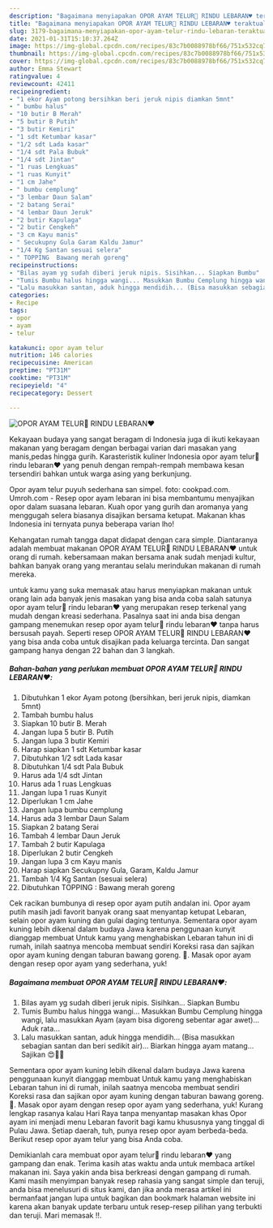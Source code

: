 ```yaml
---
description: "Bagaimana menyiapakan OPOR AYAM TELUR🍲 RINDU LEBARAN♥️ teraktual"
title: "Bagaimana menyiapakan OPOR AYAM TELUR🍲 RINDU LEBARAN♥️ teraktual"
slug: 3179-bagaimana-menyiapakan-opor-ayam-telur-rindu-lebaran-teraktual
date: 2021-01-31T15:10:37.264Z
image: https://img-global.cpcdn.com/recipes/83c7b0088978bf66/751x532cq70/opor-ayam-telur🍲-rindu-lebaran♥️-foto-resep-utama.jpg
thumbnail: https://img-global.cpcdn.com/recipes/83c7b0088978bf66/751x532cq70/opor-ayam-telur🍲-rindu-lebaran♥️-foto-resep-utama.jpg
cover: https://img-global.cpcdn.com/recipes/83c7b0088978bf66/751x532cq70/opor-ayam-telur🍲-rindu-lebaran♥️-foto-resep-utama.jpg
author: Emma Stewart
ratingvalue: 4
reviewcount: 42411
recipeingredient:
- "1 ekor Ayam potong bersihkan beri jeruk nipis diamkan 5mnt"
- " bumbu halus"
- "10 butir B Merah"
- "5 butir B Putih"
- "3 butir Kemiri"
- "1 sdt Ketumbar kasar"
- "1/2 sdt Lada kasar"
- "1/4 sdt Pala Bubuk"
- "1/4 sdt Jintan"
- "1 ruas Lengkuas"
- "1 ruas Kunyit"
- "1 cm Jahe"
- " bumbu cemplung"
- "3 lembar Daun Salam"
- "2 batang Serai"
- "4 lembar Daun Jeruk"
- "2 butir Kapulaga"
- "2 butir Cengkeh"
- "3 cm Kayu manis"
- " Secukupny Gula Garam Kaldu Jamur"
- "1/4 Kg Santan sesuai selera"
- " TOPPING  Bawang merah goreng"
recipeinstructions:
- "Bilas ayam yg sudah diberi jeruk nipis. Sisihkan... Siapkan Bumbu"
- "Tumis Bumbu halus hingga wangi... Masukkan Bumbu Cemplung hingga wangi, lalu masukkan Ayam (ayam bisa digoreng sebentar agar awet)... Aduk rata..."
- "Lalu masukkan santan, aduk hingga mendidih... (Bisa masukkan sebagian santan dan beri sedikit air)... Biarkan hingga ayam matang... Sajikan 😍🤤🍲"
categories:
- Recipe
tags:
- opor
- ayam
- telur

katakunci: opor ayam telur 
nutrition: 146 calories
recipecuisine: American
preptime: "PT31M"
cooktime: "PT31M"
recipeyield: "4"
recipecategory: Dessert

---
```



![OPOR AYAM TELUR🍲 RINDU LEBARAN♥️](https://img-global.cpcdn.com/recipes/83c7b0088978bf66/751x532cq70/opor-ayam-telur🍲-rindu-lebaran♥️-foto-resep-utama.jpg)

Kekayaan budaya yang sangat beragam di Indonesia juga di ikuti kekayaan makanan yang beragam dengan berbagai varian dari masakan yang manis,pedas hingga gurih. Karasteristik kuliner Indonesia opor ayam telur🍲 rindu lebaran♥️ yang penuh dengan rempah-rempah membawa kesan tersendiri bahkan untuk warga asing yang berkunjung.


Opor ayam telur puyuh sederhana san simpel. foto: cookpad.com. Umroh.com - Resep opor ayam lebaran ini bisa membantumu menyajikan opor dalam suasana lebaran. Kuah opor yang gurih dan aromanya yang menggugah selera biasanya disajikan bersama ketupat. Makanan khas Indonesia ini ternyata punya beberapa varian lho!

Kehangatan rumah tangga dapat didapat dengan cara simple. Diantaranya adalah membuat makanan OPOR AYAM TELUR🍲 RINDU LEBARAN♥️ untuk orang di rumah. kebersamaan makan bersama anak sudah menjadi kultur, bahkan banyak orang yang merantau selalu merindukan makanan di rumah mereka.

untuk kamu yang suka memasak atau harus menyiapkan makanan untuk orang lain ada banyak jenis masakan yang bisa anda coba salah satunya opor ayam telur🍲 rindu lebaran♥️ yang merupakan resep terkenal yang mudah dengan kreasi sederhana. Pasalnya saat ini anda bisa dengan gampang menemukan resep opor ayam telur🍲 rindu lebaran♥️ tanpa harus bersusah payah.
Seperti resep OPOR AYAM TELUR🍲 RINDU LEBARAN♥️ yang bisa anda coba untuk disajikan pada keluarga tercinta. Dan sangat gampang hanya dengan 22 bahan dan 3 langkah.


<!--inarticleads1-->

##### Bahan-bahan yang perlukan membuat OPOR AYAM TELUR🍲 RINDU LEBARAN♥️:

1. Dibutuhkan 1 ekor Ayam potong (bersihkan, beri jeruk nipis, diamkan 5mnt)
1. Tambah  bumbu halus
1. Siapkan 10 butir B. Merah
1. Jangan lupa 5 butir B. Putih
1. Jangan lupa 3 butir Kemiri
1. Harap siapkan 1 sdt Ketumbar kasar
1. Dibutuhkan 1/2 sdt Lada kasar
1. Dibutuhkan 1/4 sdt Pala Bubuk
1. Harus ada 1/4 sdt Jintan
1. Harus ada 1 ruas Lengkuas
1. Jangan lupa 1 ruas Kunyit
1. Diperlukan 1 cm Jahe
1. Jangan lupa  bumbu cemplung
1. Harus ada 3 lembar Daun Salam
1. Siapkan 2 batang Serai
1. Tambah 4 lembar Daun Jeruk
1. Tambah 2 butir Kapulaga
1. Diperlukan 2 butir Cengkeh
1. Jangan lupa 3 cm Kayu manis
1. Harap siapkan  Secukupny Gula, Garam, Kaldu Jamur
1. Tambah 1/4 Kg Santan (sesuai selera)
1. Dibutuhkan  TOPPING : Bawang merah goreng


Cek racikan bumbunya di resep opor ayam putih andalan ini. Opor ayam putih masih jadi favorit banyak orang saat menyantap ketupat Lebaran, selain opor ayam kuning dan gulai daging tentunya. Sementara opor ayam kuning lebih dikenal dalam budaya Jawa karena penggunaan kunyit dianggap membuat Untuk kamu yang menghabiskan Lebaran tahun ini di rumah, inilah saatnya mencoba membuat sendiri Koreksi rasa dan sajikan opor ayam kuning dengan taburan bawang goreng. 🍲. Masak opor ayam dengan resep opor ayam yang sederhana, yuk! 

<!--inarticleads2-->

##### Bagaimana membuat  OPOR AYAM TELUR🍲 RINDU LEBARAN♥️:

1. Bilas ayam yg sudah diberi jeruk nipis. Sisihkan... Siapkan Bumbu
1. Tumis Bumbu halus hingga wangi... Masukkan Bumbu Cemplung hingga wangi, lalu masukkan Ayam (ayam bisa digoreng sebentar agar awet)... Aduk rata...
1. Lalu masukkan santan, aduk hingga mendidih... (Bisa masukkan sebagian santan dan beri sedikit air)... Biarkan hingga ayam matang... Sajikan 😍🤤🍲


Sementara opor ayam kuning lebih dikenal dalam budaya Jawa karena penggunaan kunyit dianggap membuat Untuk kamu yang menghabiskan Lebaran tahun ini di rumah, inilah saatnya mencoba membuat sendiri Koreksi rasa dan sajikan opor ayam kuning dengan taburan bawang goreng. 🍲. Masak opor ayam dengan resep opor ayam yang sederhana, yuk! Kurang lengkap rasanya kalau Hari Raya tanpa menyantap masakan khas Opor ayam ini menjadi menu Lebaran favorit bagi kamu khususnya yang tinggal di Pulau Jawa. Setiap daerah, tuh, punya resep opor ayam berbeda-beda. Berikut resep opor ayam telur yang bisa Anda coba. 

Demikianlah cara membuat opor ayam telur🍲 rindu lebaran♥️ yang gampang dan enak. Terima kasih atas waktu anda untuk membaca artikel makanan ini. Saya yakin anda bisa berkreasi dengan gampang di rumah. Kami masih menyimpan banyak resep rahasia yang sangat simple dan teruji, anda bisa menelusuri di situs kami, dan jika anda merasa artikel ini bermanfaat jangan lupa untuk bagikan dan bookmark halaman website ini karena akan banyak update terbaru untuk resep-resep pilihan yang terbukti dan teruji. Mari memasak !!. 
